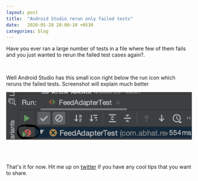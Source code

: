 ```yaml
---
layout: post
title:  "Android Studio rerun only failed tests"
date:   2020-05-28 20:00:10 +0530
categories: blog
---
```


Have you ever ran a large number of tests in a file where few of them fails and you just wanted to rerun the failed test cases again?.

<br>

Well Android Studio has this small icon right below the run icon which reruns the failed tests. Screenshot will explain much better

![image](https://github.com/AnirudhBhat/anirudhbhat.github.com/blob/master/assets/rerun_tests.png?raw=true)

<br>
<br>

That's it for now. Hit me up on [twitter](https://twitter.com/abhat38) if you have any cool tips that you want to share.


